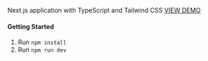 Next.js application with TypeScript and Tailwind CSS [VIEW DEMO](https://tailwindcss-shop-card.vercel.app/)

#### Getting Started

1. Run `npm install`
2. Run `npm run dev`
